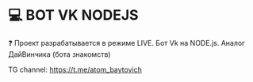 # 💻 BOT VK NODEJS

❓ Проект разрабатывается в режиме LIVE. Бот Vk на NODE.js. Аналог ДайВинчика (бота знакомств)

TG channel:  https://t.me/atom_baytovich

